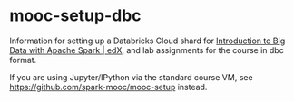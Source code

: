 # mooc-setup-dbc
Information for setting up a Databricks Cloud shard for [Introduction to Big Data with Apache Spark | edX](https://www.edx.org/course/introduction-big-data-apache-spark-uc-berkeleyx-cs100-1x), and lab assignments for the course in dbc format.

If you are using Jupyter/IPython via the standard course VM, see https://github.com/spark-mooc/mooc-setup instead.
